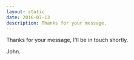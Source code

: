 ```yaml
---
layout: static
date: 2016-07-13
description: Thanks for your message.
---
```


Thanks for your message, I'll be in touch shortly. 

John.